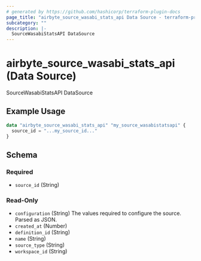 ```yaml
---
# generated by https://github.com/hashicorp/terraform-plugin-docs
page_title: "airbyte_source_wasabi_stats_api Data Source - terraform-provider-airbyte"
subcategory: ""
description: |-
  SourceWasabiStatsAPI DataSource
---
```


# airbyte_source_wasabi_stats_api (Data Source)

SourceWasabiStatsAPI DataSource

## Example Usage

```terraform
data "airbyte_source_wasabi_stats_api" "my_source_wasabistatsapi" {
  source_id = "...my_source_id..."
}
```

<!-- schema generated by tfplugindocs -->
## Schema

### Required

- `source_id` (String)

### Read-Only

- `configuration` (String) The values required to configure the source. Parsed as JSON.
- `created_at` (Number)
- `definition_id` (String)
- `name` (String)
- `source_type` (String)
- `workspace_id` (String)

